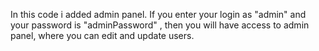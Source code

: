 In this code i added admin panel. If you enter your login as "admin" and your password is "adminPassword" , then you will have access to admin panel, where you can edit and update users.
